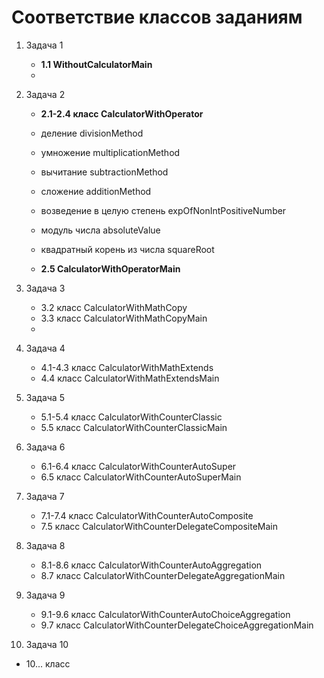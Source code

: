 # Соответствие классов заданиям

1. Задача 1
    - **1.1 WithoutCalculatorMain**
    - 

2. Задача 2 
   - **2.1-2.4 класс CalculatorWithOperator**
   - деление divisionMethod
   - умножение multiplicationMethod
   - вычитание subtractionMethod
   - сложение additionMethod
   - возведение в целую степень expOfNonIntPositiveNumber
   - модуль числа absoluteValue
   - квадратный корень из числа squareRoot
   
   - **2.5 CalculatorWithOperatorMain**

3. Задача 3
   - 3.2 класс CalculatorWithMathCopy
   - 3.3 класс CalculatorWithMathCopyMain
   - 
4. Задача 4
   - 4.1-4.3 класс CalculatorWithMathExtends
   - 4.4 класс CalculatorWithMathExtendsMain

5. Задача 5
   - 5.1-5.4 класс CalculatorWithCounterClassic
   - 5.5 класс CalculatorWithCounterClassicMain

6. Задача 6
   - 6.1-6.4 класс CalculatorWithCounterAutoSuper
   - 6.5 класс CalculatorWithCounterAutoSuperMain

7. Задача 7
   - 7.1-7.4 класс CalculatorWithCounterAutoComposite
   - 7.5 класс CalculatorWithCounterDelegateCompositeMain

8. Задача 8
   - 8.1-8.6 класс CalculatorWithCounterAutoAggregation
   - 8.7 класс CalculatorWithCounterDelegateAggregationMain

9. Задача 9
   - 9.1-9.6 класс CalculatorWithCounterAutoChoiceAggregation
   - 9.7 класс CalculatorWithCounterDelegateChoiceAggregationMain
   
10. Задача 10
   - 10... класс 

   


